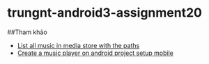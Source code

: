 # trungnt-android3-assignment20

##Tham khảo
+ [List all music in media store with the paths](http://stackoverflow.com/questions/13568798/list-all-music-in-mediastore-with-the-paths)
+ [Create a music player on android project setup mobile](http://code.tutsplus.com/tutorials/create-a-music-player-on-android-project-setup--mobile-22764)
